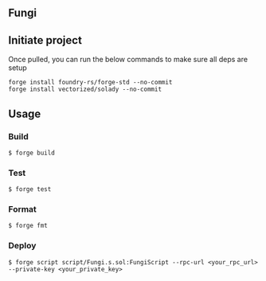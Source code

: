 ## Fungi

## Initiate project

Once pulled, you can run the below commands to make sure all deps are setup

```shell
forge install foundry-rs/forge-std --no-commit
forge install vectorized/solady --no-commit
```

## Usage

### Build

```shell
$ forge build
```

### Test

```shell
$ forge test
```

### Format

```shell
$ forge fmt
```

### Deploy

```shell
$ forge script script/Fungi.s.sol:FungiScript --rpc-url <your_rpc_url> --private-key <your_private_key>
```
